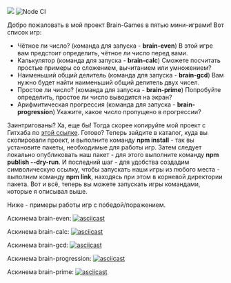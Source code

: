 <a href="https://codeclimate.com/github/Jorah-M/frontend-project-lvl1/maintainability"><img src="https://api.codeclimate.com/v1/badges/c65b211c19999419e657/maintainability" /></a>
![Node CI](https://github.com/Jorah-M/frontend-project-lvl1/workflows/Node%20CI/badge.svg)

Добро пожаловать в мой проект Brain-Games в пятью мини-играми!
Вот список игр:

- Чётное ли число? (команда для запуска - **brain-even**)
    В этой игре вам предстоит определить, чётное ли число перед вами.
- Калькулятор (команда для запуска - **brain-calc**)
    Сможете посчитать простые примеры со сложением, вычитанием или умножением?
- Наименьший общий делитель (команда для запуска - **brain-gcd**)
    Вам нужно будет найти наименьший общий делитель двух чисел.
- Простое ли число? (команда для запуска - **brain-prime**)
    Попробуйте определить, простое ли число выводится на экран?
- Арифмитическая прогрессия (команда для запуска - **brain-progression**)
    Укажите, какое число пропущено в прогрессии?

Заинтригованы? Ха, еще бы! Тогда скорее копируйте мой проект с Гитхаба по [этой ссылке](https://github.com/Jorah-M/frontend-project-lvl1).
Готово? Теперь зайдите в каталог, куда вы скопировали проект, и выполните команду **npm install** - так вы установите пакеты, необходимые для работы игр.
Затем следует локально опубликовать наш пакет - для этого выполните команду **npm publish --dry-run**.
И последний шаг - для удобства создадим символическую ссылку, чтобы запускать наши игры из любого места - выполним команду **npm link**, находясь при этом в корневой директории пакета.
Вот и всё, теперь вы можете запускать игры командами, которые я описывал выше.

Ниже - примеры работы игр с победой/поражением.

Аскинема brain-even:
[![asciicast](https://asciinema.org/a/313276.svg)](https://asciinema.org/a/313276)

Аскинема brain-calc:
[![asciicast](https://asciinema.org/a/313275.svg)](https://asciinema.org/a/313275)

Аскинема brain-gcd:
[![asciicast](https://asciinema.org/a/313277.svg)](https://asciinema.org/a/313277)

Аскинема brain-progression:
[![asciicast](https://asciinema.org/a/313278.svg)](https://asciinema.org/a/313278)

Аскинема brain-prime:
[![asciicast](https://asciinema.org/a/313280.svg)](https://asciinema.org/a/313280)